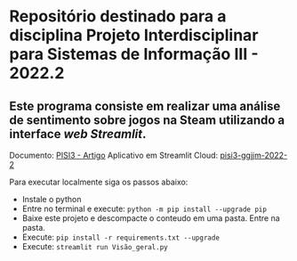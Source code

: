 # **Repositório destinado para a disciplina Projeto Interdisciplinar para Sistemas de Informação III - 2022.2**

## Este programa consiste em realizar uma análise de sentimento sobre jogos na Steam utilizando a interface _web Streamlit_.

Documento: [PISI3 - Artigo](https://docs.google.com/document/d/151L1pRvdYTNYcvONrVlpuCh6-HuasvvWEu3KfF5aM-4)
Aplicativo em Streamlit Cloud: [pisi3-ggjjm-2022-2](https://pisi3-ggjjm-2022-2.streamlit.app/)

Para executar localmente siga os passos abaixo:
- Instale o python
- Entre no terminal e execute: ``python -m pip install --upgrade pip``
- Baixe este projeto e descompacte o conteudo em uma pasta. Entre na pasta.
- Execute: ``pip install -r requirements.txt --upgrade``
- Execute: ``streamlit run Visão_geral.py``
